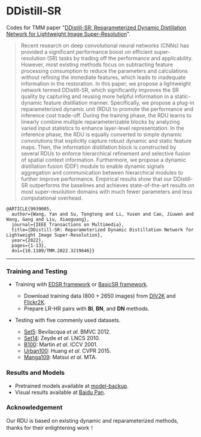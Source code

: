 # DDistill-SR
Codes for TMM paper "[DDistill-SR: Reparameterized Dynamic Distillation Network for Lightweight Image Super-Resolution](https://ieeexplore.ieee.org/document/9939085)".

> Recent research on deep convolutional neural networks (CNNs) has provided a significant performance boost on efficient super-resolution (SR) tasks by trading off the performance and applicability. However, most existing methods focus on subtracting feature processing consumption to reduce the parameters and calculations without refining the immediate features, which leads to inadequate information in the restoration. In this paper, we propose a lightweight network termed DDistill-SR, which significantly improves the SR quality by capturing and reusing more helpful information in a static-dynamic feature distillation manner. Specifically, we propose a plug-in reparameterized dynamic unit (RDU) to promote the performance and inference cost trade-off. During the training phase, the RDU learns to linearly combine multiple reparameterizable blocks by analyzing varied input statistics to enhance layer-level representation. In the inference phase, the RDU is equally converted to simple dynamic convolutions that explicitly capture robust dynamic and static feature maps. Then, the information distillation block is constructed by several RDUs to enforce hierarchical refinement and selective fusion of spatial context information. Furthermore, we propose a dynamic distillation fusion (DDF) module to enable dynamic signals aggregation and communication between hierarchical modules to further improve performance. Empirical results show that our DDistill-SR outperforms the baselines and achieves state-of-the-art results on most super-resolution domains with much fewer parameters and less computational overhead.
```
@ARTICLE{9939085,
  author={Wang, Yan and Su, Tongtong and Li, Yusen and Cao, Jiuwen and Wang, Gang and Liu, Xiaoguang},
  journal={IEEE Transactions on Multimedia}, 
  title={DDistill-SR: Reparameterized Dynamic Distillation Network for Lightweight Image Super-Resolution}, 
  year={2022},
  pages={1-13},
  doi={10.1109/TMM.2022.3219646}}
```
---
### Training and Testing
* Training with [EDSR framework](https://github.com/sanghyun-son/EDSR-PyTorch) or [BasicSR framework](https://github.com/XPixelGroup/BasicSR).
  * Download training data (800 + 2650 images) from [DIV2K](https://data.vision.ee.ethz.ch/cvl/DIV2K/) and [Flickr2K](http://cv.snu.ac.kr/research/EDSR/Flickr2K.tar).
  * Prepare LR-HR pairs with **BI**, **BN**, and **DN** methods. 
  
* Testing with five commenly used datasets.

  * [Set5](http://people.rennes.inria.fr/Aline.Roumy/results/SR_BMVC12.html): Bevilacqua *et al*. BMVC 2012.
  * [Set14](https://sites.google.com/site/romanzeyde/research-interests): Zeyde *et al*. LNCS 2010.
  * [B100](https://www2.eecs.berkeley.edu/Research/Projects/CS/vision/bsds/): Martin *et al*. ICCV 2001.
  * [Urban100](https://sites.google.com/site/jbhuang0604/publications/struct_sr): Huang *et al*. CVPR 2015.
  * [Manga109](http://www.manga109.org/en/): Matsui *et al*. MTA.
  
### Results and Models
* Pretrained models available at [model-backup](https://github.com/icandle/DDistill-SR/tree/main/model-backup).    
* Visual results available at [Baidu Pan](https://pan.baidu.com/s/1FpD5ucp_G31TQoxZDa5acQ?pwd=ddsr).

### Acknowledgement 
Our RDU is based on existing dynamic and reparameterized methods, thanks for their enlightening work！
